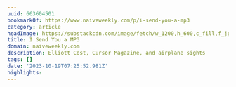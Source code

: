 ```yaml
---
uuid: 663604501
bookmarkOf: https://www.naiveweekly.com/p/i-send-you-a-mp3
category: article
headImage: https://substackcdn.com/image/fetch/w_1200,h_600,c_fill,f_jpg,q_auto:good,fl_progressive:steep,g_auto/https%3A%2F%2Fsubstack-post-media.s3.amazonaws.com%2Fpublic%2Fimages%2Fdfbb2bbd-8ab6-41c5-83d8-f8b08e2139c2_1080x1349.jpeg
title: I Send You a MP3
domain: naiveweekly.com
description: Elliott Cost, Cursor Magazine, and airplane sights
tags: []
date: '2023-10-19T07:25:52.981Z'
highlights:
---
```





